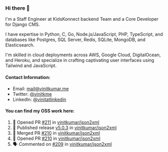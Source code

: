 ### Hi there 👋

I'm a Staff Engineer at KidsKonnect backend Team and a Core Developer for Django CMS.

I have expertise in Python, C, Go, Node.js/JavaScript, 
PHP, TypeScript, and databases like Postgres, SQL Server, Redis, 
SQLite, MongoDB, and Elasticsearch. 

I'm skilled in cloud deployments across AWS, Google Cloud, 
DigitalOcean, and Heroku, and specialize in crafting captivating 
user interfaces using Tailwind and JavaScript. 

#### Contact Information:

- Email: <a href="mailto:mail@vinitkumar.me">mail@vinitkumar.me</a>
- Twitter: [@vinitkme](https://twitter.com/vinitkme)
- LinkedIn: [@vinitatlinkedin](https://www.linkedin.com/in/vinitatlinkedin/)  

#### You can find my OSS work here:

<!--START_SECTION:activity-->
1. 💪 Opened PR [#211](https://github.com/vinitkumar/json2xml/pull/211) in [vinitkumar/json2xml](https://github.com/vinitkumar/json2xml)
2. 🚀 Published release [v5.0.3](https://github.com/vinitkumar/json2xml/releases/tag/v5.0.3) in [vinitkumar/json2xml](https://github.com/vinitkumar/json2xml)
3. 🎉 Merged PR [#210](https://github.com/vinitkumar/json2xml/pull/210) in [vinitkumar/json2xml](https://github.com/vinitkumar/json2xml)
4. 💪 Opened PR [#210](https://github.com/vinitkumar/json2xml/pull/210) in [vinitkumar/json2xml](https://github.com/vinitkumar/json2xml)
5. 🗣 Commented on [#209](https://github.com/vinitkumar/json2xml/issues/209#issuecomment-2276242240) in [vinitkumar/json2xml](https://github.com/vinitkumar/json2xml)
<!--END_SECTION:activity-->
